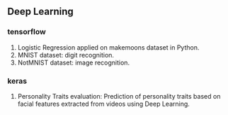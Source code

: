 ## Deep Learning

### tensorflow
1. Logistic Regression applied on makemoons dataset in Python. <br />
2. MNIST dataset: digit recognition. <br />
3. NotMNIST dataset: image recognition. <br />

### keras
1. Personality Traits evaluation: Prediction of personality traits based on facial features extracted from videos using Deep Learning.
